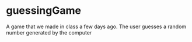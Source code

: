 # guessingGame
A game that we made in class a few days ago. The user guesses a random number generated by the computer
